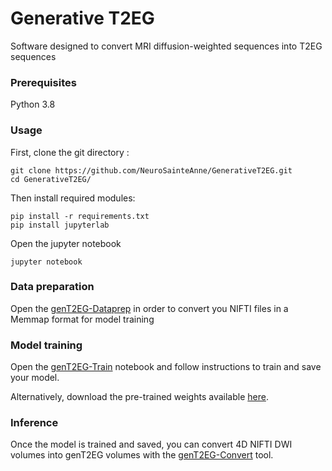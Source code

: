 # Generative T2EG
Software designed to convert MRI diffusion-weighted sequences into T2EG sequences

### Prerequisites
Python 3.8

### Usage
First, clone the git directory :

```
git clone https://github.com/NeuroSainteAnne/GenerativeT2EG.git
cd GenerativeT2EG/
```

Then install required modules:

```
pip install -r requirements.txt
pip install jupyterlab
```

Open the jupyter notebook

```
jupyter notebook
```

### Data preparation

Open the [genT2EG-Dataprep](genT2EG-Dataprep.ipynb) in order to convert you NIFTI files in a Memmap format for model training

### Model training

Open the [genT2EG-Train](genT2EG-Train.ipynb) notebook and follow instructions to train and save your model.

Alternatively, download the pre-trained weights available [here](https://github.com/NeuroSainteAnne/GenerativeT2EG/releases/tag/1.0).

### Inference

Once the model is trained and saved, you can convert 4D NIFTI DWI volumes into genT2EG volumes with the [genT2EG-Convert](genT2EG-Convert.ipynb) tool.

